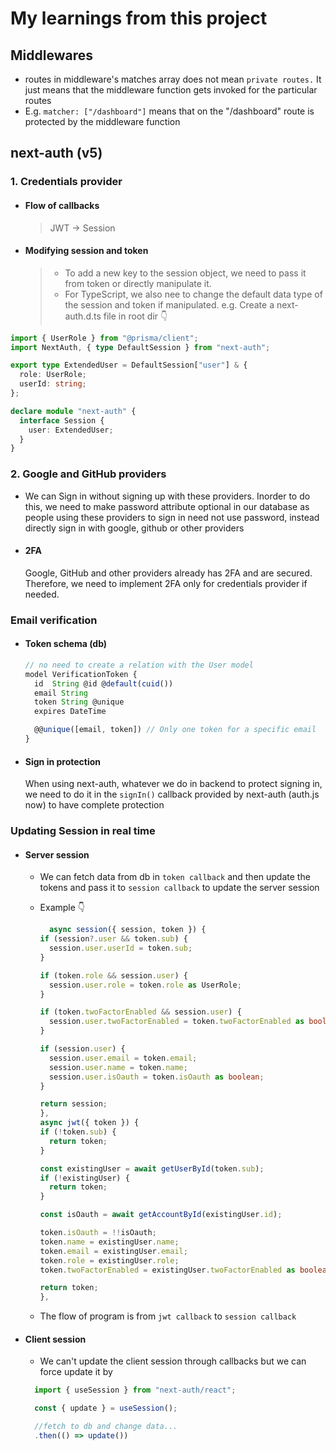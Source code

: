 # My learnings from this project

## Middlewares

- routes in middleware's matches array does not mean `private routes.` It just means that the middleware function gets invoked for the particular routes
- E.g. `matcher: ["/dashboard"]` means that on the "/dashboard" route is protected by the middleware function

## next-auth (v5)

### 1. Credentials provider

- #### Flow of callbacks

  > JWT -> Session

- #### Modifying session and token
  > - To add a new key to the session object, we need to pass it from token or directly manipulate it.
  > - For TypeScript, we also nee to change the default data type of the session and token if manipulated.
  >   e.g. Create a next-auth.d.ts file in root dir :point_down:

```typescript
import { UserRole } from "@prisma/client";
import NextAuth, { type DefaultSession } from "next-auth";

export type ExtendedUser = DefaultSession["user"] & {
  role: UserRole;
  userId: string;
};

declare module "next-auth" {
  interface Session {
    user: ExtendedUser;
  }
}
```

### 2. Google and GitHub providers

- We can Sign in without signing up with these providers.
  Inorder to do this, we need to make password attribute optional in our database as people using these providers to sign in need not use password, instead directly sign in with google, github or other providers

- #### 2FA
  Google, GitHub and other providers already has 2FA and are secured. Therefore, we need to implement 2FA only for credentials provider if needed.

### Email verification

- #### Token schema (db)

  ```typescript
  // no need to create a relation with the User model
  model VerificationToken {
    id  String @id @default(cuid())
    email String
    token String @unique
    expires DateTime

    @@unique([email, token]) // Only one token for a specific email
  }
  ```

- #### Sign in protection
  When using next-auth, whatever we do in backend to protect signing in, we need to do it in the `signIn()` callback provided by next-auth (auth.js now) to have complete protection

### Updating Session in real time

- #### Server session

  - We can fetch data from db in `token callback` and then update the tokens and pass it to `session callback` to update the server session

  - Example 👇

    ```ts
      async session({ session, token }) {
    if (session?.user && token.sub) {
      session.user.userId = token.sub;
    }

    if (token.role && session.user) {
      session.user.role = token.role as UserRole;
    }

    if (token.twoFactorEnabled && session.user) {
      session.user.twoFactorEnabled = token.twoFactorEnabled as boolean;
    }

    if (session.user) {
      session.user.email = token.email;
      session.user.name = token.name;
      session.user.isOauth = token.isOauth as boolean;
    }

    return session;
    },
    async jwt({ token }) {
    if (!token.sub) {
      return token;
    }

    const existingUser = await getUserById(token.sub);
    if (!existingUser) {
      return token;
    }

    const isOauth = await getAccountById(existingUser.id);

    token.isOauth = !!isOauth;
    token.name = existingUser.name;
    token.email = existingUser.email;
    token.role = existingUser.role;
    token.twoFactorEnabled = existingUser.twoFactorEnabled as boolean;

    return token;
    },
    ```

  - The flow of program is from `jwt callback` to `session callback`

- #### Client session

  - We can't update the client session through callbacks but we can force update it by

  ```ts
    import { useSession } from "next-auth/react";

    const { update } = useSession();

    //fetch to db and change data...
    .then(() => update())
  ```
